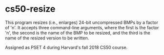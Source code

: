 # cs50-resize
This program resizes (i.e., enlarges) 24-bit uncompressed BMPs by a factor of 'n'. It accepts three command-line arguments, where the first is the factor 'n', the second is the name of the BMP to be resized, and the third is the name of the resized version to be written.

Assigned as PSET 4 during Harvard's fall 2018 CS50 course.

